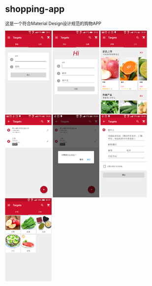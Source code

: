 # shopping-app
这是一个符合Material Design设计规范的购物APP

<img src="https://raw.githubusercontent.com/JunhaoWEI/shopping-app/master/image/1.png" width="30%" /> 
<img src="https://raw.githubusercontent.com/JunhaoWEI/shopping-app/master/image/2.png" width="30%" /> 
<img src="https://raw.githubusercontent.com/JunhaoWEI/shopping-app/master/image/3.png" width="30%" /> 
<img src="https://raw.githubusercontent.com/JunhaoWEI/shopping-app/master/image/4.png" width="30%" /> 
<img src="https://raw.githubusercontent.com/JunhaoWEI/shopping-app/master/image/5.png" width="30%" /> 
<img src="https://raw.githubusercontent.com/JunhaoWEI/shopping-app/master/image/6.png" width="30%" /> 
<img src="https://raw.githubusercontent.com/JunhaoWEI/shopping-app/master/image/7.png" width="30%" /> 
